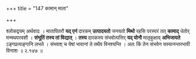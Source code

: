 +++
title = "147 कामान् माता"

+++


श्लोकद्वयम् अर्थवादः । मातापितरौ **यद् एनं** दारकम् **उत्पादयतो** जनयतो **मिथो** रहसि परस्परं तत् **कामाद्** धेतोर् मन्मथपरवशौ । **संभूतिं तस्य तां विद्यात्** । **तस्य** दारकस्य संभवोत्पत्तिर् **यद् योनौ** मातृकुक्षाव् **अभिजायते** ऽङ्गप्रत्यङ्गानि लभते । संभवश् च येषां भावानां ते तथैव विनश्यन्ति । अतः किं तेन संभवेन यस्यानन्तरभावी विनाशः ॥ २.१४७ ॥